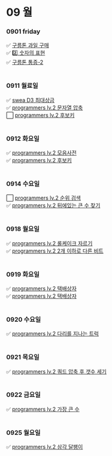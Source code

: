 # 09 월

### 0901 friday
✅ [구름톤 과일 구매](goorm195697.py) <br>
✅ [2️⃣ 숫자의 표현](programers12924.py) <br>
✅ [구름톤 통증-2](goorm195693.py) <br>
<br>
### 0911 월료일
✅ [swea D3 최대상금](swea1244.py) <br>
✅ [programmers lv.2 문자열 압축](programmers60057.py) <br>
⬜ [programmers lv.2 후보키](programmers42890.py) <br>
<br>
### 0912 화요일
✅ [programmers lv.2 모음사전](programmers84512.py) <br>
✅ [programmers lv.2 후보키](programmers42890.py) <br>
<br>
### 0914 수요일
⬜ [programmers lv.2 순위 검색](programmers72412.py) <br>
✅ [programmers lv.2 뒤에있는 큰 수 찾기](programmers154539.py) <br>
<br>
### 0918 월요일
✅ [programmers lv.2 롤케이크 자르기](programmers132265.py) <br>
✅ [programmers lv.2 2개 이하로 다른 비트](programmers77885.py) <br>
<br>
### 0919 화요일
✅ [programmers lv.2 택배상자](programmers131704.py) <br>
✅ [programmers lv.2 택배상자](programmers131704.py) <br>
<br>
### 0920 수요일
✅ [programmers lv.2 다리를 지나는 트럭](programmers42583.py) <br>
<br>
### 0921 목요일
✅ [programmers lv.2 쿼드 압축 후 갯수 세기](programmers68936.py) <br>
<br>
### 0922 금요일
✅ [programmers lv.2 가장 큰 수](programmers42746.py) <br>
<br>
### 0925 월요일
✅ [programmers lv.2 삼각 달팽이](programmers68645.py) <br>
